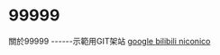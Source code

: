 # 99999
關於99999
------示範用GIT架站</n>
<a href="http://www.google.com">google
<a href="http://www.bilibili.com">bilibili
<a href="http://www.nicovideo.jp">niconico
